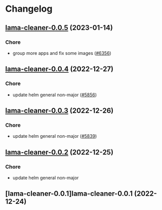 # Changelog



## [lama-cleaner-0.0.5](https://github.com/truecharts/charts/compare/lama-cleaner-0.0.4...lama-cleaner-0.0.5) (2023-01-14)

### Chore

- group more apps and fix some images ([#6356](https://github.com/truecharts/charts/issues/6356))
  
  


## [lama-cleaner-0.0.4](https://github.com/truecharts/charts/compare/lama-cleaner-0.0.3...lama-cleaner-0.0.4) (2022-12-27)

### Chore

- update helm general non-major ([#5856](https://github.com/truecharts/charts/issues/5856))
  
  


## [lama-cleaner-0.0.3](https://github.com/truecharts/charts/compare/lama-cleaner-0.0.2...lama-cleaner-0.0.3) (2022-12-26)

### Chore

- update helm general non-major ([#5839](https://github.com/truecharts/charts/issues/5839))
  
  


## [lama-cleaner-0.0.2](https://github.com/truecharts/charts/compare/lama-cleaner-0.0.1...lama-cleaner-0.0.2) (2022-12-25)

### Chore

- update helm general non-major
  
  


## [lama-cleaner-0.0.1]lama-cleaner-0.0.1 (2022-12-24)

